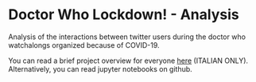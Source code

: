 # Doctor Who Lockdown! - Analysis
Analysis of the interactions between twitter users during the doctor who watchalongs organized because of COVID-19.  

You can read a brief project overview for everyone [here](../post/dwlockdown.html) (ITALIAN ONLY).  
Alternatively, you can read jupyter notebooks on github.

